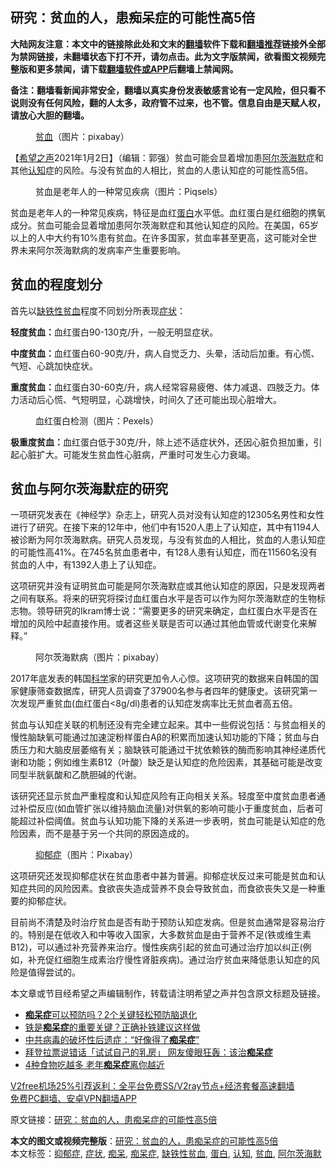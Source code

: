  <h2>研究：贫血的人，患痴呆症的可能性高5倍</h2> <p class="notice"><b>大陆网友注意：本文中的链接除此处和文末的<a href="https://github.com/bannedbook/fanqiang" >翻墙</a>软件下载和<a href="https://github.com/killgcd/justmysocks/blob/master/README.md">翻墙推荐</a>链接外全部为禁网链接，未翻墙状态下打不开，请勿点击。此为文字版禁闻，欲看图文视频完整版和更多禁闻，请下载<a href="https://github.com/bannedbook/fanqiang">翻墙软件或APP</a>后翻墙上禁闻网。</p><p>备注：翻墙看新闻非常安全，翻墙以真实身份发表敏感言论有一定风险，但只看不说则没有任何风险，翻的人太多，政府管不过来，也不管。信息自由是天赋人权，请放心大胆的翻墙。</b></p>  <div class="entry"> <figure> <p><figcaption><a href="https://www.bannedbook.org/bnews/tag/%E8%B4%AB%E8%A1%80/" class="st_tag internal_tag" rel="tag" title="标签 贫血 下的日志">贫血</a>（图片：pixabay）</figcaption></figure> <p>【<span class='wp_keywordlink_affiliate'><a href="https://www.soundofhope.org" title="希望之声" target="_blank">希望之声</a></span>2021年1月2日】（编辑：郭强）贫血可能会显着增加患<a href="https://www.bannedbook.org/bnews/tag/%E9%98%BF%E5%B0%94%E8%8C%A8%E6%B5%B7%E9%BB%98/" class="st_tag internal_tag" rel="tag" title="标签 阿尔茨海默 下的日志">阿尔茨海默</a>症和其他<a href="https://www.bannedbook.org/bnews/tag/%E8%AE%A4%E7%9F%A5/" class="st_tag internal_tag" rel="tag" title="标签 认知 下的日志">认知</a>症的风险。与没有贫血的人相比，贫血的人患认知症的可能性高5倍。</p> <figure><figcaption>贫血是老年人的一种常见疾病（图片：Piqsels）</figcaption></figure> <p>贫血是老年人的一种常见疾病，特征是血红<a href="https://www.bannedbook.org/bnews/tag/%E8%9B%8B%E7%99%BD/" class="st_tag internal_tag" rel="tag" title="标签 蛋白 下的日志">蛋白</a>水平低。血红蛋白是红细胞的携氧成分。贫血可能会显着增加患阿尔茨海默症和其他认知症的风险。在美国，65岁以上的人中大约有10%患有贫血。在许多国家，贫血率甚至更高，这可能对全世界未来阿尔茨海默病的发病率产生重要影响。</p> <h2>贫血的程度划分</h2> <p>首先以<a href="https://www.bannedbook.org/bnews/tag/%e7%bc%ba%e9%93%81%e6%80%a7%e8%b4%ab%e8%a1%80/" class="st_tag internal_tag" rel="tag" title="标签 缺铁性贫血 下的日志">缺铁性贫血</a>程度不同划分所表现<a href="https://www.bannedbook.org/bnews/tag/%E7%97%87%E7%8A%B6/" class="st_tag internal_tag" rel="tag" title="标签 症状 下的日志">症状</a>：</p> <p><strong>轻度贫血：</strong>血红蛋白90-130克/升，一般无明显症状。</p>  <p><strong>中度贫血：</strong>血红蛋白60-90克/升，病人自觉乏力、头晕，活动后加重。有心慌、气短、心跳加快症状。</p> <p><strong>重度贫血：</strong>血红蛋白30-60克/升，病人经常容易疲倦、体力减退、四肢乏力。体力活动后心慌、气短明显，心跳增快，时间久了还可能出现心脏增大。</p> <figure><figcaption>血红蛋白检测（图片：Pexels）</figcaption></figure> <p><strong>极重度贫血：</strong>血红蛋白低于30克/升，除上述不适症状外，还因心脏负担加重，引起心脏扩大。可能发生贫血性心脏病，严重时可发生心力衰竭。</p> <h2>贫血与阿尔茨海默症的研究</h2> <p>一项研究发表在《神经学》杂志上，研究人员对没有认知症的12305名男性和女性进行了研究。在接下来的12年中，他们中有1520人患上了认知症，其中有1194人被诊断为阿尔茨海默病。研究人员发现，与没有贫血的人相比，贫血的人患认知症的可能性高41%。在745名贫血患者中，有128人患有认知症，而在11560名没有贫血的人中，有1392人患上了认知症。</p>  <p>这项研究并没有证明贫血可能是阿尔茨海默症或其他认知症的原因，只是发现两者之间有联系。将来的研究将探讨血红蛋白水平是否可以作为阿尔茨海默症的生物标志物。领导研究的Ikram博士说：“需要更多的研究来确定，血红蛋白水平是否在增加的风险中起直接作用。或者这些关联是否可以通过其他血管或代谢变化来解释。”</p> <figure><figcaption>阿尔茨海默病（图片：pixabay）</figcaption></figure> <p>2017年底发表的韩国<span class='wp_keywordlink'><a href="https://www.bannedbook.org/forum11/topic309.html" title="禁片：“科学”的棍子" target="_blank">科学</a></span>家的研究更加令人心惊。这项研究的数据来自韩国的国家健康筛查数据库，研究人员调查了37900名参与者四年的健康史。该研究第一次发现严重贫血(血红蛋白&lt;8g/dl)患者的认知症发病率比无贫血者高五倍。</p> <p>贫血与认知症关联的机制还没有完全建立起来。其中一些假说包括：与贫血相关的慢性脑缺氧可能通过加速淀粉样蛋白Aβ的积累而加速认知功能的下降；贫血与白质压力和大脑皮层萎缩有关；脑缺铁可能通过干扰依赖铁的酶而影响其神经递质代谢和功能；例如维生素B12（叶酸）缺乏是认知症的危险因素，其基础可能是改变同型半胱氨酸和乙酰胆碱的代谢。</p> <p>该研究还显示贫血严重程度和认知症风险有正向相关关系。轻度至中度贫血患者通过补偿反应(如血管扩张以维持脑血流量)对供氧的影响可能小于重度贫血，后者可能超过补偿阈值。贫血与认知功能下降的关系进一步表明，贫血可能是认知症的危险因素，而不是基于另一个共同的原因造成的。</p>  <figure><figcaption><a href="https://www.bannedbook.org/bnews/tag/%e6%8a%91%e9%83%81%e7%97%87/" class="st_tag internal_tag" rel="tag" title="标签 抑郁症 下的日志">抑郁症</a>（图片：Pixabay）</figcaption></figure> <p>这项研究还发现抑郁症状在贫血患者中甚为普遍。抑郁症状反过来可能是贫血和认知症共同的风险因素。食欲丧失造成营养不良会导致贫血，而食欲丧失又是一种重要的抑郁症状。</p> <p>目前尚不清楚及时治疗贫血是否有助于预防认知症发病。但是贫血通常是容易治疗的。特别是在低收入和中等收入国家，大多数贫血是由于营养不足(铁或维生素B12)，可以通过补充营养来治疗。慢性疾病引起的贫血可通过治疗加以纠正(例如，补充促红细胞生成素治疗慢性肾脏疾病)。通过治疗贫血来降低患认知症的风险是值得尝试的。</p> <p>本文章或节目经希望之声编辑制作，转载请注明希望之声并包含原文标题及链接。</p> <ul class='op-related-articles' title='相关阅读'> <li><a href='https://www.bannedbook.org/bnews/comments/20201203/1441503.html' target='_blank'><b>痴呆症</b>可以预防吗？2个关键轻松预防脑退化</a></li> <li><a href='https://www.bannedbook.org/bnews/comments/20201024/1419496.html' target='_blank'>铁是<b>痴呆症</b>的重要关键？正确补铁建议这样做</a></li> <li><a href='https://www.bannedbook.org/bnews/cnnews/20201017/1415278.html' target='_blank'>中共病毒的破坏性后遗症：“好像得了<b>痴呆症</b>”</a></li> <li><a href='https://www.bannedbook.org/bnews/topimagenews/20201013/1412639.html' target='_blank'>拜登拉票说错话「试试自己的乳房」 网友傻眼狂轰：该治<b>痴呆症</b></a></li> <li><a href='https://www.bannedbook.org/bnews/lifebaike/20200930/1405813.html' target='_blank'>4种食物吃越多 老年<b>痴呆症</b>离你越近</a></li> </ul> <p class="texttj"> <a href="https://github.com/bannedbook/fanqiang/wiki/V2ray%E6%9C%BA%E5%9C%BA" target="_blank">V2free机场25%引荐返利：全平台免费SS/V2ray节点+经济套餐高速翻墙</a><br/> <a href="https://github.com/bannedbook/fanqiang/wiki/%E7%A6%81%E9%97%BB%E7%BD%91%E5%AE%89%E5%8D%93%E7%BF%BB%E5%A2%99%E6%96%B0%E9%97%BBAPP" target="_blank">免费PC翻墙、安卓VPN翻墙APP</a></p><p>原文链接：<a class="src_link"  href="https://www.soundofhope.org/post/449719" target="_blank">研究：贫血的人，患痴呆症的可能性高5倍</a></p> <a name='sharetosocial'></a>       <div><b>本文的图文或视频完整版</b>：<a href='https://www.bannedbook.org/bnews/comments/20210103/1459940.html'>研究：贫血的人，患痴呆症的可能性高5倍</a></div>  </div><!--END ENTRY--> <div class="postfooter"> <div>本文标签：<a href="https://www.bannedbook.org/bnews/tag/%e6%8a%91%e9%83%81%e7%97%87/" rel="tag">抑郁症</a>, <a href="https://www.bannedbook.org/bnews/tag/%E7%97%87%E7%8A%B6/" rel="tag">症状</a>, <a href="https://www.bannedbook.org/bnews/tag/%E7%97%B4%E5%91%86/" rel="tag">痴呆</a>, <a href="https://www.bannedbook.org/bnews/tag/%E7%97%B4%E5%91%86%E7%97%87/" rel="tag">痴呆症</a>, <a href="https://www.bannedbook.org/bnews/tag/%e7%bc%ba%e9%93%81%e6%80%a7%e8%b4%ab%e8%a1%80/" rel="tag">缺铁性贫血</a>, <a href="https://www.bannedbook.org/bnews/tag/%E8%9B%8B%E7%99%BD/" rel="tag">蛋白</a>, <a href="https://www.bannedbook.org/bnews/tag/%E8%AE%A4%E7%9F%A5/" rel="tag">认知</a>, <a href="https://www.bannedbook.org/bnews/tag/%E8%B4%AB%E8%A1%80/" rel="tag">贫血</a>, <a href="https://www.bannedbook.org/bnews/tag/%E9%98%BF%E5%B0%94%E8%8C%A8%E6%B5%B7%E9%BB%98/" rel="tag">阿尔茨海默</a></div>  </div><!--END POSTFOOTER--> 